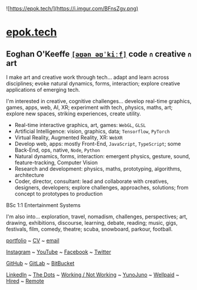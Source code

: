 
![https://epok.tech/](https://i.imgur.com/BFnsZgv.png)

# [epok.tech](https://epok.tech/)

## Eoghan O'Keeffe [`[əʊən əʊˈkiːf]`](http://ipa-reader.xyz/?text=%C9%99%CA%8A%C9%99n%20%C9%99%CA%8A%CB%88ki%CB%90f&voice=Joanna) code `∩` creative `∩` art

I make art and creative work through tech…
adapt and learn across disciplines;
evoke natural dynamics, forms, interaction;
explore creative applications of emerging tech.

I'm interested in creative, cognitive challenges…
develop real-time graphics, games, apps, web, AI, XR;
experiment with tech, physics, maths, art;
explore new spaces, striking experiences, create utility.

- Real-time interactive graphics, art, games: `WebGL`, `GLSL`
- Artificial Intelligence: vision, graphics, data; `Tensorflow`, `PyTorch`
- Virtual Reality, Augmented Reality, XR: `WebXR`
- Develop web, apps: mostly Front-End, `JavaScript`, `TypeScript`; some Back-End, ops, native, `Node`, `Python`
- Natural dynamics, forms, interaction: emergent physics, gesture, sound, feature-tracking, Computer Vision
- Research and development: physics, maths, prototyping, algorithms, architecture
- Coder, director, consultant: lead and collaborate with creatives, designers, developers; explore challenges, approaches, solutions; from concept to prototypes to production

BSc 1:1 Entertainment Systems

I'm also into...
exploration, travel, nomadism, challenges, perspectives;
art, drawing, exhibitions, discourse, learning, debate, reading;
music, gigs, festivals, film, comedy, theatre;
scuba, snowboard, parkour, football.

[portfolio](https://epok.tech/) ~ [CV](https://www.notion.so/CV-2feccf5f5ad84936a6205df6dbd347d5) ~ [email](https://www.notion.so/epoktech/epok.tech@gmail.com)

[Instagram](https://www.instagram.com/epok.tech/) ~ [YouTube](https://www.youtube.com/@epok-tech) ~ [Facebook](https://www.facebook.com/epok.tech) ~ [Twitter](https://twitter.com/@keeffEoghan)

[GitHub](https://github.com/keeffeoghan) ~ [GitLab](https://gitlab.com/keeffeoghan) ~ [BitBucket](https://bitbucket.org/keeffEoghan/)

[LinkedIn](https://www.linkedin.com/in/epok-tech/) ~ [The Dots](https://the-dots.com/users/eoghan-o-keeffe-411162) ~ [Working / Not Working](https://workingnotworking.com/epok-tech) ~ [YunoJuno](https://uk.yunojuno.com/p/epok-tech) ~ [Wellpaid](https://wellpaid.io/contractor/eoghan-okeeffe-b540f12) ~ [Hired](https://hired.com/x/27e86) ~ [Remote](https://remote.com/eoghanokeeffe)